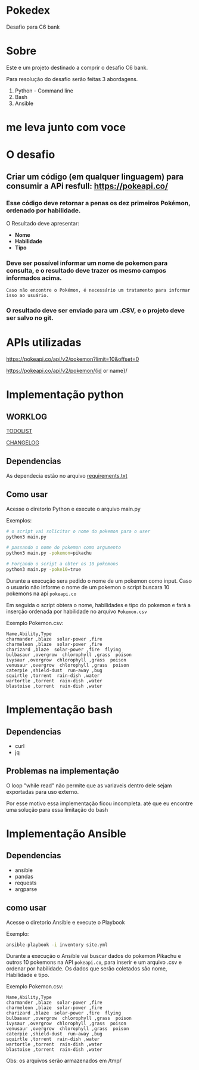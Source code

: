 # Pokedex
Desafio para C6 bank

# Sobre
Este e um projeto destinado a comprir o desafio C6 bank. 

Para resolução do desafio serão feitas 3 abordagens.

1. Python - Command line
2. Bash
3. Ansible

# me leva junto com voce

# O desafio

## Criar  um código (em qualquer linguagem) para consumir a APi resfull:  https://pokeapi.co/
 
### Esse código deve retornar a penas  os dez primeiros Pokémon, ordenado por habilidade. 
O Resultado deve apresentar:

- **Nome**
- **Habilidade**
- **Tipo**


### Deve ser possível informar um nome de pokemon para consulta, e o resultado deve trazer os mesmo  campos informados acima.

`Caso não encontre o Pokémon, é necessário um tratamento para informar isso ao usuário.`

 
### O resultado deve ser enviado para um .CSV, e o projeto deve ser salvo no git.

 
# APIs utilizadas

https://pokeapi.co/api/v2/pokemon?limit=10&offset=0

https://pokeapi.co/api/v2/pokemon/{id or name}/



# Implementação python

## WORKLOG
[TODOLIST](Python/TODOLIST.MD)

[CHANGELOG](Python/CHANGELOG.MD)

## Dependencias

As dependecia estão no arquivo [requirements.txt](Python/requirements.txt)

## Como usar

Acesse o diretorio Python e execute o arquivo main.py

Exemplos:
```Bash
# o script vai solicitar o nome do pokemon para o user
python3 main.py
```
```Bash
# passando o nome do pokemon como argumento
python3 main.py -pokemon=pikachu
```
```Bash
# Forçando o script a obter os 10 pokemons
python3 main.py -poke10=true
```
Durante a execução sera pedido o nome de um pokemon como input.
Caso o usuario não informe o nome de um pokemon o script buscara 10 pokemons na api `pokeapi.co`

Em seguida o script obtera o nome, habilidades e tipo do pokemon e fará a inserção ordenada por habilidade no arquivo `Pokemon.csv`

Exemplo Pokemon.csv:
```csv
Name,Ability,Type
charmander ,blaze  solar-power ,fire
charmeleon ,blaze  solar-power ,fire
charizard ,blaze  solar-power ,fire  flying
bulbasaur ,overgrow  chlorophyll ,grass  poison
ivysaur ,overgrow  chlorophyll ,grass  poison
venusaur ,overgrow  chlorophyll ,grass  poison
caterpie ,shield-dust  run-away ,bug
squirtle ,torrent  rain-dish ,water
wartortle ,torrent  rain-dish ,water
blastoise ,torrent  rain-dish ,water

```
# Implementação bash

## Dependencias

- curl
- jq

## Problemas na implementação
O loop "while read" não permite que as variaveis dentro dele sejam exportadas para uso externo.

Por esse motivo essa implementação ficou incompleta. até que eu encontre uma solução para essa limitação do bash



# Implementação Ansible

## Dependencias

- ansible
- pandas
- requests 
- argparse

## como usar

Acesse o diretorio Ansible e execute o Playbook

Exemplo:
```bash
ansible-playbook -i inventory site.yml 
```

Durante a execução o Ansible vai buscar dados do pokemon Pikachu e outros 10 pokemons na API `pokeapi.co`, para inserir e um arquivo .csv e ordenar por habilidade.
Os dados que serão coletados são nome, Habilidade e tipo.


Exemplo Pokemon.csv:
```csv
Name,Ability,Type
charmander ,blaze  solar-power ,fire
charmeleon ,blaze  solar-power ,fire
charizard ,blaze  solar-power ,fire  flying
bulbasaur ,overgrow  chlorophyll ,grass  poison
ivysaur ,overgrow  chlorophyll ,grass  poison
venusaur ,overgrow  chlorophyll ,grass  poison
caterpie ,shield-dust  run-away ,bug
squirtle ,torrent  rain-dish ,water
wartortle ,torrent  rain-dish ,water
blastoise ,torrent  rain-dish ,water

```

Obs: os arquivos serão armazenados em /tmp/
